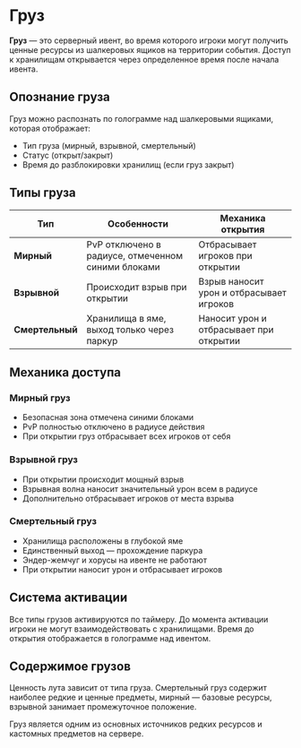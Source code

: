 # Груз

**Груз** — это серверный ивент, во время которого игроки могут получить ценные ресурсы из шалкеровых ящиков на территории события. Доступ к хранилищам открывается через определенное время после начала ивента.

## Опознание груза

Груз можно распознать по голограмме над шалкеровыми ящиками, которая отображает:
- Тип груза (мирный, взрывной, смертельный)
- Статус (открыт/закрыт)
- Время до разблокировки хранилищ (если груз закрыт)

## Типы груза

| Тип | Особенности | Механика открытия |
|-----|-------------|-------------------|
| **Мирный** | PvP отключено в радиусе, отмеченном синими блоками | Отбрасывает игроков при открытии |
| **Взрывной** | Происходит взрыв при открытии | Взрыв наносит урон и отбрасывает игроков |
| **Смертельный** | Хранилища в яме, выход только через паркур | Наносит урон и отбрасывает при открытии |

## Механика доступа

### Мирный груз
- Безопасная зона отмечена синими блоками
- PvP полностью отключено в радиусе действия
- При открытии груз отбрасывает всех игроков от себя

### Взрывной груз
- При открытии происходит мощный взрыв
- Взрывная волна наносит значительный урон всем в радиусе
- Дополнительно отбрасывает игроков от места взрыва

### Смертельный груз
- Хранилища расположены в глубокой яме
- Единственный выход — прохождение паркура
- Эндер-жемчуг и хорусы на ивенте не работают
- При открытии наносит урон и отбрасывает игроков

## Система активации

Все типы грузов активируются по таймеру. До момента активации игроки не могут взаимодействовать с хранилищами. Время до открытия отображается в голограмме над ивентом.

## Содержимое грузов

Ценность лута зависит от типа груза. Смертельный груз содержит наиболее редкие и ценные предметы, мирный — базовые ресурсы, взрывной занимает промежуточное положение.

Груз является одним из основных источников редких ресурсов и кастомных предметов на сервере.